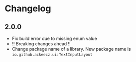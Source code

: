 # Changelog

## **2.0.0**
- Fix build error due to missing enum value
- ‼ Breaking changes ahead ‼
- Change package name of a library. New package name is `io.github.ackeecz.ui:TextInputLayout`